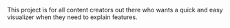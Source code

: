 This project is for all content creators out there who wants a quick and easy visualizer when they need to explain features.
